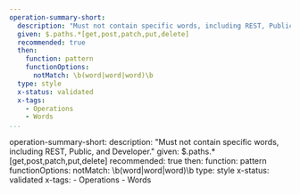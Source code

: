 ```yaml
--- 
operation-summary-short: 
  description: "Must not contain specific words, including REST, Public, and Developer."
  given: $.paths.*[get,post,patch,put,delete]
  recommended: true
  then:
    function: pattern
    functionOptions:
      notMatch: \b(word|word|word)\b
  type: style
  x-status: validated
  x-tags:
    - Operations
    - Words  
...
```

operation-summary-short: 
  description: "Must not contain specific words, including REST, Public, and Developer."
  given: $.paths.*[get,post,patch,put,delete]
  recommended: true
  then:
    function: pattern
    functionOptions:
      notMatch: \b(word|word|word)\b
  type: style
  x-status: validated
  x-tags:
    - Operations
    - Words 